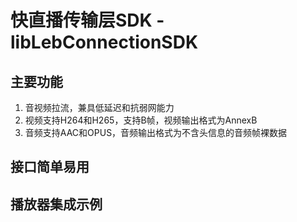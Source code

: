# 快直播传输层SDK - libLebConnectionSDK

## 主要功能
  1. 音视频拉流，兼具低延迟和抗弱网能力
  2. 视频支持H264和H265，支持B帧，视频输出格式为AnnexB
  3. 音频支持AAC和OPUS，音频输出格式为不含头信息的音频帧裸数据
  
## 接口简单易用

## 播放器集成示例

